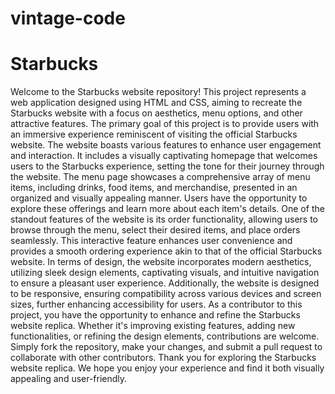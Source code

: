 # vintage-code
# Starbucks 
Welcome to the Starbucks website repository! This project represents a web application designed using HTML and CSS, aiming to recreate the Starbucks website with a focus on aesthetics, menu options, and other attractive features. The primary goal of this project is to provide users with an immersive experience reminiscent of visiting the official Starbucks website.
The website boasts various features to enhance user engagement and interaction. It includes a visually captivating homepage that welcomes users to the Starbucks experience, setting the tone for their journey through the website. The menu page showcases a comprehensive array of menu items, including drinks, food items, and merchandise, presented in an organized and visually appealing manner. Users have the opportunity to explore these offerings and learn more about each item's details.
One of the standout features of the website is its order functionality, allowing users to browse through the menu, select their desired items, and place orders seamlessly. This interactive feature enhances user convenience and provides a smooth ordering experience akin to that of the official Starbucks website.
In terms of design, the website incorporates modern aesthetics, utilizing sleek design elements, captivating visuals, and intuitive navigation to ensure a pleasant user experience. Additionally, the website is designed to be responsive, ensuring compatibility across various devices and screen sizes, further enhancing accessibility for users.
As a contributor to this project, you have the opportunity to enhance and refine the Starbucks website replica. Whether it's improving existing features, adding new functionalities, or refining the design elements, contributions are welcome. Simply fork the repository, make your changes, and submit a pull request to collaborate with other contributors.
Thank you for exploring the Starbucks website replica. We hope you enjoy your experience and find it both visually appealing and user-friendly.






